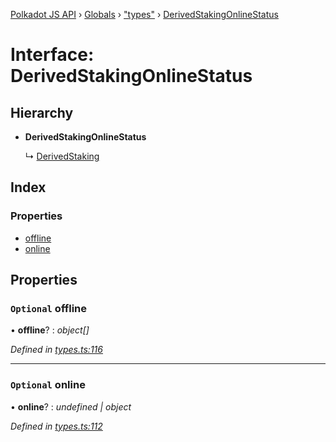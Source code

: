 [Polkadot JS API](../README.md) › [Globals](../globals.md) › ["types"](../modules/_types_.md) › [DerivedStakingOnlineStatus](_types_.derivedstakingonlinestatus.md)

# Interface: DerivedStakingOnlineStatus

## Hierarchy

* **DerivedStakingOnlineStatus**

  ↳ [DerivedStaking](_types_.derivedstaking.md)

## Index

### Properties

* [offline](_types_.derivedstakingonlinestatus.md#optional-offline)
* [online](_types_.derivedstakingonlinestatus.md#optional-online)

## Properties

### `Optional` offline

• **offline**? : *object[]*

*Defined in [types.ts:116](https://github.com/polkadot-js/api/blob/306857ae07/packages/api-derive/src/types.ts#L116)*

___

### `Optional` online

• **online**? : *undefined | object*

*Defined in [types.ts:112](https://github.com/polkadot-js/api/blob/306857ae07/packages/api-derive/src/types.ts#L112)*
